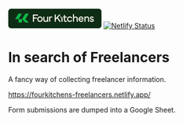 ![Four Kitchens](/assets/4k-repo-badge.svg) [![Netlify Status](https://api.netlify.com/api/v1/badges/cc9127d1-0f95-488c-8e54-4b39a4463176/deploy-status)](https://app.netlify.com/sites/fourkitchens-freelancers/deploys)

# In search of Freelancers

A fancy way of collecting freelancer information.

<https://fourkitchens-freelancers.netlify.app/>

Form submissions are dumped into a Google Sheet.
